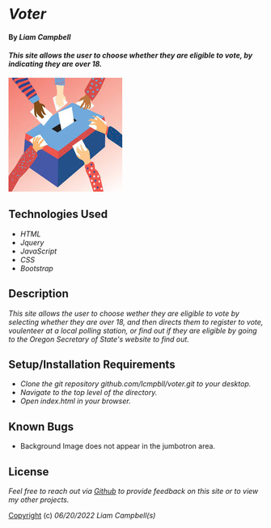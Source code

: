 # _Voter_

#### By _Liam Campbell_

#### _This site allows the user to choose whether they are eligible to vote, by indicating they are over 18._

![A cartoon image of people voting](img/vote.jpeg)

## Technologies Used

* _HTML_
* _Jquery_
* _JavaScript_
* _CSS_
* _Bootstrap_

## Description

_This site allows the user to choose wether they are eligible to vote by selecting whether they are over 18, and then directs them to register to vote, voulenteer at a local polling station, or find out if they are eligible by going to the Oregon Secretary of State's website to find out._

## Setup/Installation Requirements

* _Clone the git repository github.com/lcmpbll/voter.git to your desktop._
* _Navigate to the top level of the directory._
* _Open index.html in your browser._



## Known Bugs

* Background Image does not appear in the jumbotron area.

## License

_Feel free to reach out via [Github](github.com.lcmpbll) to provide feedback on this site or to view my other projects._

[Copyright](LICENSE) (c) _06/20/2022_ _Liam Campbell(s)_